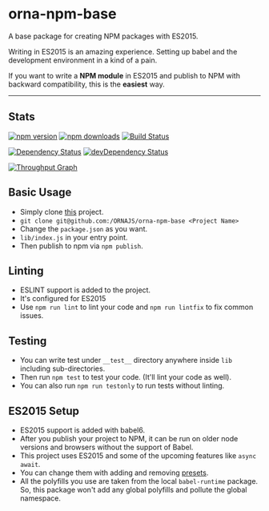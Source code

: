 # orna-npm-base 

A base package for creating NPM packages with ES2015.

Writing in ES2015 is an amazing experience. Setting up babel and the development environment in a kind of a pain.

If you want to write a **NPM module** in ES2015 and publish to NPM with backward compatibility, this is the **easiest** way.

---
## Stats

[![npm version](https://badge.fury.io/js/orna-npm-base.svg)](http://badge.fury.io/js/orna-npm-base) [![npm downloads](https://img.shields.io/npm/dm/norna-npm-base.svg)](https://npmjs.org/orna-npm-base) [![Build Status](https://travis-ci.org/ORNAJS/orna-npm-base.svg?branch=master)](https://travis-ci.org/ORNAJS/orna-npm-base)

[![Dependency Status](https://david-dm.org/ORNAJS/orna-npm-base.svg)](https://david-dm.org/ORNAJS/orna-npm-base)
[![devDependency Status](https://david-dm.org/ORNAJS/orna-npm-base.svg)](https://david-dm.org/ORNAJS/orna-npm-base#info=devDependencies)

[![Throughput Graph](https://graphs.waffle.io/ORNAJS/orna-npm-base/throughput.svg)](https://waffle.io/ORNAJS/orna-npm-base/metrics)

## Basic Usage

* Simply clone [this](https://github.com/ORNAJS/orna-npm-base) project.
* `git clone git@github.com:/ORNAJS/orna-npm-base <Project Name>`
* Change the `package.json` as you want.
* `lib/index.js` in your entry point.
* Then publish to npm via `npm publish`.

## Linting

* ESLINT support is added to the project.
* It's configured for ES2015
* Use `npm run lint` to lint your code and `npm run lintfix` to fix common issues.

## Testing

* You can write test under `__test__` directory anywhere inside `lib` including sub-directories.
* Then run `npm test` to test your code. (It'll lint your code as well).
* You can also run `npm run testonly` to run tests without linting.

## ES2015 Setup

* ES2015 support is added with babel6.
* After you publish your project to NPM, it can be run on older node versions and browsers without the support of Babel.
* This project uses ES2015 and some of the upcoming features like `async await`.
* You can change them with adding and removing [presets](http://jamesknelson.com/the-six-things-you-need-to-know-about-babel-6/).
* All the polyfills you use are taken from the local `babel-runtime` package. So, this package won't add any global polyfills and pollute the global namespace.

